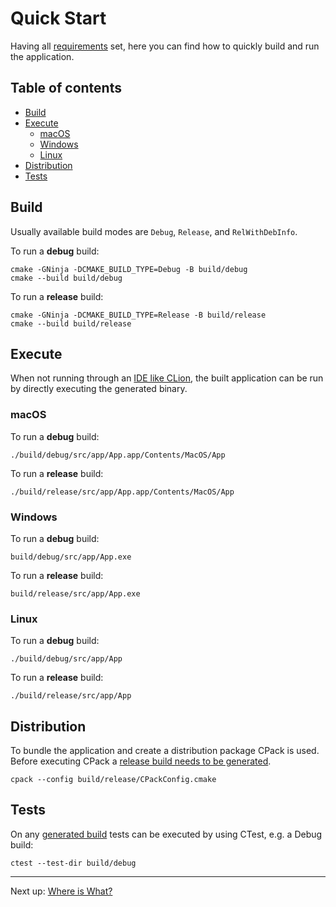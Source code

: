 # Quick Start

Having all [requirements](README.md#requirements) set, here you can find how to quickly build and run the application.

## Table of contents

- [Build](#build)
- [Execute](#execute)
  - [macOS](#macos)
  - [Windows](#windows)
  - [Linux](#linux)
- [Distribution](#distribution)
- [Tests](#tests)

## Build

Usually available build modes are `Debug`, `Release`, and `RelWithDebInfo`.

To run a **debug** build:

```shell
cmake -GNinja -DCMAKE_BUILD_TYPE=Debug -B build/debug
cmake --build build/debug
```

To run a **release** build:

```shell
cmake -GNinja -DCMAKE_BUILD_TYPE=Release -B build/release
cmake --build build/release
```

## Execute

When not running through an [IDE like CLion](https://www.jetbrains.com/clion), the built application can be run by directly executing the generated binary.

### macOS

To run a **debug** build:

```shell
./build/debug/src/app/App.app/Contents/MacOS/App
```

To run a **release** build:

```shell
./build/release/src/app/App.app/Contents/MacOS/App
```

### Windows

To run a **debug** build:

```shell
build/debug/src/app/App.exe
```

To run a **release** build:

```shell
build/release/src/app/App.exe
```

### Linux

To run a **debug** build:

```shell
./build/debug/src/app/App
```

To run a **release** build:

```shell
./build/release/src/app/App
```

## Distribution

To bundle the application and create a distribution package CPack is used. Before executing CPack a [release build needs to be generated](#build).

```shell
cpack --config build/release/CPackConfig.cmake
```

## Tests

On any [generated build](#build) tests can be executed by using CTest, e.g. a Debug build:

```shell
ctest --test-dir build/debug
```

***

Next up: [Where is What?](WhereIsWhat.md)
